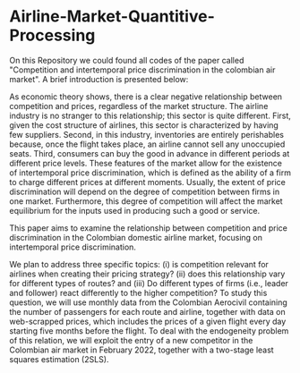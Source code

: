 # Airline-Market-Quantitive-Processing
On this Repository we could found all codes of the paper called "Competition and intertemporal price discrimination in the colombian air market". A brief introduction is presented below:

As economic theory shows, there is a clear negative relationship between competition and prices, regardless of the market structure. The airline industry is no stranger to this relationship; this sector is quite different. First, given the cost structure of airlines, this sector is characterized by having few suppliers. Second, in this industry, inventories are entirely perishables because, once the flight takes place, an airline cannot sell any unoccupied seats. Third, consumers can buy the good in advance in different periods at different price levels. These features of the market allow for the existence of intertemporal price discrimination, which is defined as the ability of a firm to charge different prices at different moments. Usually, the extent of price discrimination will depend on the degree of competition between firms in one market. Furthermore, this degree of competition will affect the market equilibrium for the inputs used in producing such a good or service. 

This paper aims to examine the relationship between competition and price discrimination in the Colombian domestic airline market, focusing on intertemporal price discrimination. 


We plan to address three specific topics: (i) is competition relevant for airlines when creating their pricing strategy? (ii) does this relationship vary for different types of routes? and (iii) Do different types of firms (i.e., leader and follower) react differently to the higher competition? To study this question, we will use monthly data from the Colombian Aerocivil containing the number of passengers for each route and airline, together with data on web-scrapped prices, which includes the prices of a given flight every day starting five months before the flight. To deal with the endogeneity problem of this relation, we will exploit the entry of a new competitor in the Colombian air market in February 2022, together with a two-stage least squares estimation (2SLS). 
